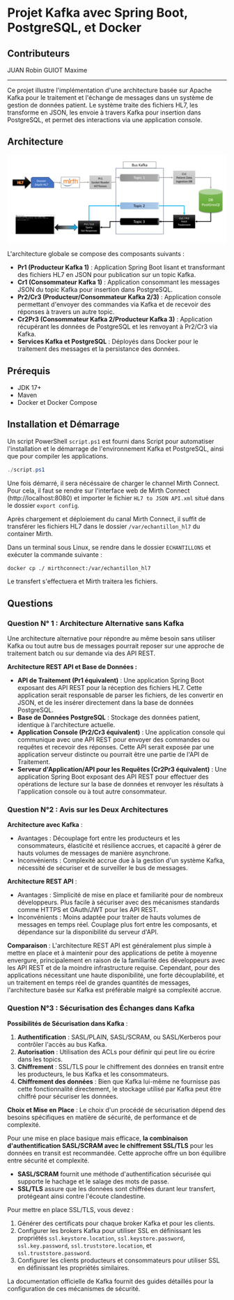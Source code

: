 # Projet Kafka avec Spring Boot, PostgreSQL, et Docker

## Contributeurs 
JUAN Robin
GUIOT Maxime

---

Ce projet illustre l'implémentation d'une architecture basée sur Apache Kafka pour le traitement et l'échange de messages dans un système de gestion de données patient. Le système traite des fichiers HL7, les transforme en JSON, les envoie à travers Kafka pour insertion dans PostgreSQL, et permet des interactions via une application console.

## Architecture

![Architecture projet](/Images/Architecture.png)

L'architecture globale se compose des composants suivants :

- **Pr1 (Producteur Kafka 1)** : Application Spring Boot lisant et transformant des fichiers HL7 en JSON pour publication sur un topic Kafka.
- **Cr1 (Consommateur Kafka 1)** : Application consommant les messages JSON du topic Kafka pour insertion dans PostgreSQL.
- **Pr2/Cr3 (Producteur/Consommateur Kafka 2/3)** : Application console permettant d'envoyer des commandes via Kafka et de recevoir des réponses à travers un autre topic.
- **Cr2Pr3 (Consommateur Kafka 2/Producteur Kafka 3)** : Application récupérant les données de PostgreSQL et les renvoyant à Pr2/Cr3 via Kafka.
- **Services Kafka et PostgreSQL** : Déployés dans Docker pour le traitement des messages et la persistance des données.

## Prérequis

- JDK 17+
- Maven
- Docker et Docker Compose

## Installation et Démarrage

Un script PowerShell `script.ps1` est fourni dans Script pour automatiser l'installation et le démarrage de l'environnement Kafka et PostgreSQL, ainsi que pour compiler les applications.

```powershell
./script.ps1
```

Une fois démarré, il sera nécéssaire de charger le channel Mirth Connect.
Pour cela, il faut se rendre sur l'interface web de Mirth Connect (http://localhost:8080) et importer le fichier `HL7 to JSON API.xml` situé dans le dossier `export config`.

Après chargement et déploiement du canal Mirth Connect, il suffit de transférer les fichiers HL7 dans le dossier `/var/echantillon_hl7` du container Mirth.

Dans un terminal sous Linux, se rendre dans le dossier `ECHANTILLONS` et exécuter la commande suivante :
```bash
docker cp ./ mirthconnect:/var/echantillon_hl7
```

Le transfert s'effectuera et Mirth traitera les fichiers.

## Questions 
### Question N° 1 : Architecture Alternative sans Kafka

Une architecture alternative pour répondre au même besoin sans utiliser Kafka ou tout autre bus de messages pourrait reposer sur une approche de traitement batch ou sur demande via des API REST.

**Architecture REST API et Base de Données :**

- **API de Traitement (Pr1 équivalent)** : Une application Spring Boot exposant des API REST pour la réception des fichiers HL7. Cette application serait responsable de parser les fichiers, de les convertir en JSON, et de les insérer directement dans la base de données PostgreSQL.
- **Base de Données PostgreSQL** : Stockage des données patient, identique à l'architecture actuelle.
- **Application Console (Pr2/Cr3 équivalent)** : Une application console qui communique avec une API REST pour envoyer des commandes ou requêtes et recevoir des réponses. Cette API serait exposée par une application serveur distincte ou pourrait être une partie de l'API de Traitement.
- **Serveur d'Application/API pour les Requêtes (Cr2Pr3 équivalent)** : Une application Spring Boot exposant des API REST pour effectuer des opérations de lecture sur la base de données et renvoyer les résultats à l'application console ou à tout autre consommateur.

### Question N°2 : Avis sur les Deux Architectures

**Architecture avec Kafka** :
- Avantages : Découplage fort entre les producteurs et les consommateurs, élasticité et résilience accrues, et capacité à gérer de hauts volumes de messages de manière asynchrone.
- Inconvénients : Complexité accrue due à la gestion d'un système Kafka, nécessité de sécuriser et de surveiller le bus de messages.

**Architecture REST API** :
- Avantages : Simplicité de mise en place et familiarité pour de nombreux développeurs. Plus facile à sécuriser avec des mécanismes standards comme HTTPS et OAuth/JWT pour les API REST.
- Inconvénients : Moins adaptée pour traiter de hauts volumes de messages en temps réel. Couplage plus fort entre les composants, et dépendance sur la disponibilité du serveur d'API.

**Comparaison** : L'architecture REST API est généralement plus simple à mettre en place et à maintenir pour des applications de petite à moyenne envergure, principalement en raison de la familiarité des développeurs avec les API REST et de la moindre infrastructure requise. Cependant, pour des applications nécessitant une haute disponibilité, une forte découplabilité, et un traitement en temps réel de grandes quantités de messages, l'architecture basée sur Kafka est préférable malgré sa complexité accrue.

### Question N°3 : Sécurisation des Échanges dans Kafka

**Possibilités de Sécurisation dans Kafka** :
1. **Authentification** : SASL/PLAIN, SASL/SCRAM, ou SASL/Kerberos pour contrôler l'accès au bus Kafka.
2. **Autorisation** : Utilisation des ACLs pour définir qui peut lire ou écrire dans les topics.
3. **Chiffrement** : SSL/TLS pour le chiffrement des données en transit entre les producteurs, le bus Kafka et les consommateurs.
4. **Chiffrement des données** : Bien que Kafka lui-même ne fournisse pas cette fonctionnalité directement, le stockage utilisé par Kafka peut être chiffré pour sécuriser les données.

**Choix et Mise en Place** :
Le choix d'un procédé de sécurisation dépend des besoins spécifiques en matière de sécurité, de performance et de complexité.

Pour une mise en place basique mais efficace, **la combinaison d'authentification SASL/SCRAM avec le chiffrement SSL/TLS** pour les données en transit est recommandée. Cette approche offre un bon équilibre entre sécurité et complexité.

- **SASL/SCRAM** fournit une méthode d'authentification sécurisée qui supporte le hachage et le salage des mots de passe.
- **SSL/TLS** assure que les données sont chiffrées durant leur transfert, protégeant ainsi contre l'écoute clandestine.

Pour mettre en place SSL/TLS, vous devez :
1. Générer des certificats pour chaque broker Kafka et pour les clients.
2. Configurer les brokers Kafka pour utiliser SSL en définissant les propriétés `ssl.keystore.location`, `ssl.keystore.password`, `ssl.key.password`, `ssl.truststore.location`, et `ssl.truststore.password`.
3. Configurer les clients producteurs et consommateurs pour utiliser SSL en définissant les propriétés similaires.

La documentation officielle de Kafka fournit des guides détaillés pour la configuration de ces mécanismes de sécurité.
